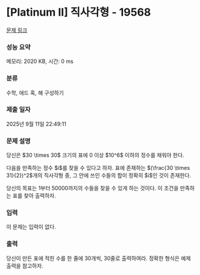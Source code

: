 # [Platinum II] 직사각형 - 19568 

[문제 링크](https://www.acmicpc.net/problem/19568) 

### 성능 요약

메모리: 2020 KB, 시간: 0 ms

### 분류

수학, 애드 혹, 해 구성하기

### 제출 일자

2025년 9월 11일 22:49:11

### 문제 설명

<p>당신은 $30 \times 30$ 크기의 표에 0 이상 $10^6$ 이하의 정수를 채워야 한다.</p>

<p>다음을 만족하는 정수 $i$를 찾을 수 있다고 하자. 표에 존재하는 $(\frac{30 \times 31}{2})^2$개의 직사각형 중, 그 안에 쓰인 수들의 합이 정확히 $i$인 것이 존재한다.</p>

<p>당신의 목표는 1부터 50000까지의 수들을 찾을 수 있게 하는 것이다. 이 조건을 만족하는 표를 찾아 출력하자.</p>

### 입력 

 <p>이 문제는 입력이 없다.</p>

### 출력 

 <p>당신이 만든 표에 적힌 수를 한 줄에 30개씩, 30줄로 출력하여라. 정확한 형식은 예제 출력을 참고하자.</p>

